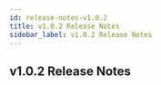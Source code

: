 ```yaml
---
id: release-notes-v1.0.2
title: v1.0.2 Release Notes
sidebar_label: v1.0.2 Release Notes
---
```


## v1.0.2 Release Notes
